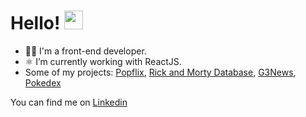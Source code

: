 ### <h1 align="left">Hello! <img src="https://raw.githubusercontent.com/kaueMarques/kaueMarques/master/hi.gif" width="30px"></h1>

- 👨‍💻 I'm a front-end developer.
- ⚛️ I’m currently working with ReactJS.
- Some of my projects:
<a href="http://popflix-app.herokuapp.com/" target="_blank" title="Popflix">Popflix</a>,
<a href="https://rick-and-morty-base.herokuapp.com/" target="_blank" title="Rick And Morty Database">Rick and Morty Database</a>,
<a href="https://g3news.herokuapp.com/" target="_blank" title="G3News">G3News</a>,
<a href="https://pokedex-7.herokuapp.com/" target="_blank" title="Pokedex">Pokedex</a>

You can find me on <a href="https://www.linkedin.com/in/leonardojuriolli/" target="_blank" title="LinkedIn">Linkedin</a> <br>

